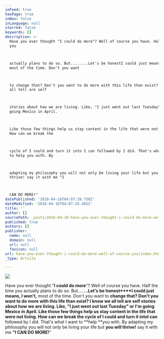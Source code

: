 ```yaml
---
inFeed: true
hasPage: true
inNav: false
inLanguage: null
starred: false
keywords: []
description: >-
  Have you ever thought "I could do more"? Well of course you have. Half the time
  you



  actually plans to do so. But........Let's be honestI could just means, I won't,
  most of the time. Don't you want



  to change that? Don't you want to do more with this life than exist? I know we
  all tell are self



  stories about how we are living. Like, "I just went out last Tuesday" or I'm
  going Mexico in April.



  Like those few things help us stay content in the life that were not living.
  How can we break the



  cycle of I could and turn it into I can followed by I did. That's what I want
  to help you with. By



  adapting my philosophy you will not only be living your life but you will
  thrive! say it with me "I



  CAN DO MORE!"
datePublished: '2016-04-16T04:07:39.750Z'
dateModified: '2016-04-16T04:07:26.485Z'
title: ''
author: []
sourcePath: _posts/2016-04-16-have-you-ever-thought-i-could-do-more-well-of-course-you.md
published: true
authors: []
publisher:
  name: null
  domain: null
  url: null
  favicon: null
url: have-you-ever-thought-i-could-do-more-well-of-course-you/index.html
_type: Article

---
```

![](https://the-grid-user-content.s3-us-west-2.amazonaws.com/a39aef92-0fb0-40a8-b62d-b54b2d252f36.png)

Have you ever thought "**I could do more**"? Well of course you have. Half the time you
actually plans to do so. But.......**.Let's be honest****I could just means, I won't,** most of the time. Don't you want
to **change **that? Don't you want to do more with this life than exist? I know **we all tell are self
stories about how we are living**. Like, "I just went out last Tuesday" or I'm going Mexico in April.
Like **those few things help us stay content in the life that were not living**. How can we **break the
cycle** of I could and turn it into**I can** followed by I did. That's what I want to **help **you with. By
adapting my philosophy you will not only be living your life but **you will thrive!** say it with me **"I
CAN DO MORE!**"